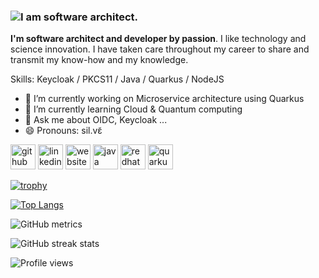 <!-- https://arturssmirnovs.github.io/github-profile-readme-generator/ -->
<!-- https://gifrun.com/youtube/?v=3RGEYYJmMtU -->
### ![I am software architect.](https://malys.github.io/images/banner.gif)

**I'm software architect and developer by passion**.
I like technology and science innovation. 
I have taken care throughout my career to share and transmit my know-how and my knowledge.

Skills: Keycloak / PKCS11 / Java / Quarkus / NodeJS

- 🔭 I’m currently working on Microservice architecture using Quarkus 
- 🌱 I’m currently learning Cloud & Quantum computing 
- 💬 Ask me about OIDC, Keycloak ... 
- 😄 Pronouns:  sil.vɛ̃ 


[<img src='https://cdn.jsdelivr.net/npm/simple-icons@3.0.1/icons/github.svg' alt='github' height='40'>](https://github.com/malys)  [<img src='https://cdn.jsdelivr.net/npm/simple-icons@3.0.1/icons/linkedin.svg' alt='linkedin' height='40'>](https://www.linkedin.com/in/sylvain-malnuit-78368467/)  [<img src='https://cdn.jsdelivr.net/npm/simple-icons@3.0.1/icons/icloud.svg' alt='website' height='40'>](https://malys.github.io)  [<img src='https://cdn.jsdelivr.net/npm/simple-icons@3.0.1/icons/java.svg' alt='java' height='40'>](https://malys.github.io/tags/java/)  [<img src='https://cdn.jsdelivr.net/npm/simple-icons@3.0.1/icons/redhat.svg' alt='redhat' height='40'>](https://malys.github.io/tags/keycloak/)  [<img src='https://cdn.jsdelivr.net/npm/simple-icons@3.0.1/icons/quarkus.svg' alt='quarkus' height='40'>](https://malys.github.io/tags/quarkus/)  

[![trophy](https://github-profile-trophy.vercel.app/?username=malys)](https://github.com/ryo-ma/github-profile-trophy)

[![Top Langs](https://github-readme-stats.vercel.app/api/top-langs/?username=malys)](https://github.com/anuraghazra/github-readme-stats)

![GitHub metrics](https://metrics.lecoq.io/malys)  

![GitHub streak stats](https://github-readme-streak-stats.herokuapp.com/?user=malys)  

![Profile views](https://gpvc.arturio.dev/malys)  
